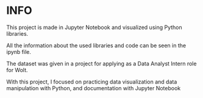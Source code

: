 ﻿# INFO

This project is made in Jupyter Notebook and visualized using Python libraries.

All the information about the used libraries and code can be seen in the ipynb file.

The dataset was given in a project for applying as a Data Analyst Intern role for Wolt.

With this project, I focused on practicing data visualization and data manipulation with Python, and documentation with Jupyter Notebook
